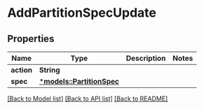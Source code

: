 # AddPartitionSpecUpdate

## Properties
Name | Type | Description | Notes
------------ | ------------- | ------------- | -------------
**action** | **String** |  | 
**spec** | [***models::PartitionSpec**](PartitionSpec.md) |  | 

[[Back to Model list]](../README.md#documentation-for-models) [[Back to API list]](../README.md#documentation-for-api-endpoints) [[Back to README]](../README.md)


